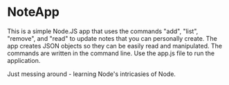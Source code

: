 # NoteApp

This is a simple Node.JS app that uses the commands "add", "list", "remove", and "read" to update notes that you can personally create.
The app creates JSON objects so they can be easily read and manipulated.
The commands are written in the command line.
Use the app.js file to run the application.

Just messing around - learning Node's intricasies of Node.
